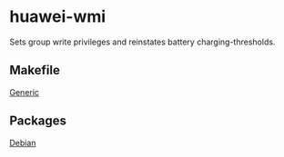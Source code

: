 # huawei-wmi

Sets group write privileges and reinstates battery charging-thresholds.

## Makefile

[Generic](generic)

## Packages

[Debian](debian)

